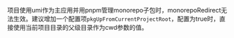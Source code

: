 项目使用umi作为主应用并用pnpm管理monorepo子包时，monorepoRedirect无法生效。建议增加一个配置项`pkgUpFromCurrentProjectRoot`，配置为true时，直接使用当前项目目录的父级目录作为cwd参数的值。
